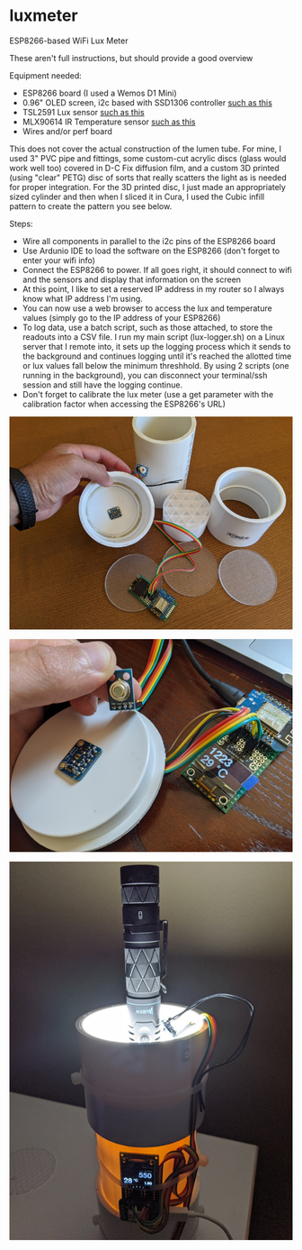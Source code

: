 # luxmeter
ESP8266-based WiFi Lux Meter

These aren't full instructions, but should provide a good overview

Equipment needed:
* ESP8266 board (I used a Wemos D1 Mini)
* 0.96" OLED screen, i2c based with SSD1306 controller [such as this](https://www.amazon.com/dp/B06XRBTBTB/)
* TSL2591 Lux sensor [such as this](https://learn.adafruit.com/adafruit-tsl2591)
* MLX90614 IR Temperature sensor [such as this](https://www.amazon.com/gp/product/B07YZVDWWB/)
* Wires and/or perf board

This does not cover the actual construction of the lumen tube.  For mine, I used 3" PVC pipe and fittings, some custom-cut acrylic discs (glass would work well too) covered in D-C Fix diffusion film, and a custom 3D printed (using "clear" PETG) disc of sorts that really scatters the light as is needed for proper integration.  For the 3D printed disc, I just made an appropriately sized cylinder and then when I sliced it in Cura, I used the Cubic infill pattern to create the pattern you see below.

Steps:
* Wire all components in parallel to the i2c pins of the ESP8266 board
* Use Ardunio IDE to load the software on the ESP8266 (don't forget to enter your wifi info)
* Connect the ESP8266 to power.  If all goes right, it should connect to wifi and the sensors and display that information on the screen
* At this point, I like to set a reserved IP address in my router so I always know what IP address I'm using.
* You can now use a web browser to access the lux and temperature values (simply go to the IP address of your ESP8266)
* To log data, use a batch script, such as those attached, to store the readouts into a CSV file.  I run my main script (lux-logger.sh) on a Linux server that I remote into, it sets up the logging process which it sends to the background and continues logging until it's reached the allotted time or lux values fall below the minimum threshhold.  By using 2 scripts (one running in the background), you can disconnect your terminal/ssh session and still have the logging continue.
* Don't forget to calibrate the lux meter (use a get parameter with the calibration factor when accessing the ESP8266's URL)


![Lux Meter Parts](lux_meter_parts.jpg)

![Lux Meter Sensors](lux_meter_sensors.jpg)

![Lux Meter Operation](lux_meter_operation.jpg)
